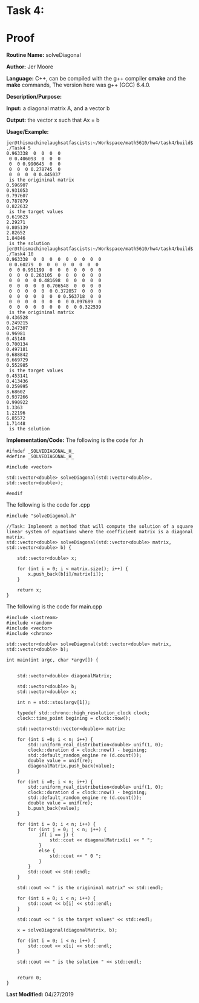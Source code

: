 # Task 4:

# Proof

**Routine Name:**        solveDiagonal  

**Author:** Jer Moore

**Language:** C++, can be compiled with the g++ compiler **cmake** and the **make** commands, The version here was g++ (GCC) 6.4.0.

**Description/Purpose:**
 
**Input:**  a diagonal matrix A, and a vector b

**Output:** the vector x such that Ax = b
 

**Usage/Example:**

	jer@thismachinelaughsatfascists:~/Workspace/math5610/hw4/task4/build$ ./Task4 5
	0.963338  0  0  0  0 
	 0 0.406093  0  0  0 
	 0  0 0.990645  0  0 
	 0  0  0 0.278745  0 
	 0  0  0  0 0.445037 
	 is the origininal matrix
	0.596907
	0.931053
	0.797607
	0.787879
	0.822632
	 is the target values
	0.619623
	2.29271
	0.805139
	2.82652
	1.84846
	 is the solution 
	jer@thismachinelaughsatfascists:~/Workspace/math5610/hw4/task4/build$ ./Task4 10
	0.963338  0  0  0  0  0  0  0  0  0 
	 0 0.60279  0  0  0  0  0  0  0  0 
	 0  0 0.951199  0  0  0  0  0  0  0 
	 0  0  0 0.263105  0  0  0  0  0  0 
	 0  0  0  0 0.481698  0  0  0  0  0 
	 0  0  0  0  0 0.706548  0  0  0  0 
	 0  0  0  0  0  0 0.372057  0  0  0 
	 0  0  0  0  0  0  0 0.563718  0  0 
	 0  0  0  0  0  0  0  0 0.097689  0 
	 0  0  0  0  0  0  0  0  0 0.322539 
	 is the origininal matrix
	0.436528
	0.249215
	0.247307
	0.96981
	0.45148
	0.700134
	0.497181
	0.688842
	0.669729
	0.552985
	 is the target values
	0.453141
	0.413436
	0.259995
	3.68602
	0.937266
	0.990922
	1.3363
	1.22196
	6.85572
	1.71448
	 is the solution 


**Implementation/Code:** The following is the code for .h


	#ifndef _SOLVEDIAGONAL_H_
	#define _SOLVEDIAGONAL_H_

	#include <vector>

	std::vector<double> solveDiagonal(std::vector<double>, std::vector<double>); 

	#endif

The following is the code for .cpp
	
	#include "solveDiagonal.h"

	//Task: Implement a method that will compute the solution of a square linear system of equations where the coefficient matrix is a diagonal matrix.
	std::vector<double> solveDiagonal(std::vector<double> matrix, std::vector<double> b) {
		
		std::vector<double> x;

		for (int i = 0; i < matrix.size(); i++) {
			x.push_back(b[i]/matrix[i]);
		}

		return x;
	}



The following is the code for main.cpp


	#include <iostream>
	#include <random>
	#include <vector>
	#include <chrono>

	std::vector<double> solveDiagonal(std::vector<double> matrix, std::vector<double> b);

	int main(int argc, char *argv[]) {


		std::vector<double> diagonalMatrix;

		std::vector<double> b;
		std::vector<double> x;

		int n = std::stoi(argv[1]);

		typedef std::chrono::high_resolution_clock clock;
		clock::time_point begining = clock::now();

		std::vector<std::vector<double>> matrix;

		for (int i =0; i < n; i++) {
			std::uniform_real_distribution<double> unif(1, 0);
			clock::duration d = clock::now() - begining;
			std::default_random_engine re (d.count());
			double value = unif(re);
			diagonalMatrix.push_back(value);
		}

		for (int i =0; i < n; i++) {
			std::uniform_real_distribution<double> unif(1, 0);
			clock::duration d = clock::now() - begining;
			std::default_random_engine re (d.count());
			double value = unif(re);
			b.push_back(value);
		}
		
		for (int i = 0; i < n; i++) {
			for (int j = 0; j < n; j++) {
				if( i == j) {
					std::cout << diagonalMatrix[i] << " ";
				}
				else {
					std::cout << " 0 ";
				}
			}
			std::cout << std::endl;
		}
		
		std::cout << " is the origininal matrix" << std::endl;
		
		for (int i = 0; i < n; i++) {
			std::cout << b[i] << std::endl;
		}

		std::cout << " is the target values" << std::endl;
		
		x = solveDiagonal(diagonalMatrix, b);	
		
		for (int i = 0; i < n; i++) {
			std::cout << x[i] << std::endl;
		}

		std::cout << " is the solution " << std::endl;


		return 0;
	}


**Last Modified:** 04/27/2019
